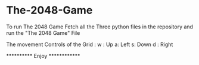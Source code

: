 # The-2048-Game

To run The 2048 Game 
Fetch all the Three python files in the repository and run the "The 2048 Game" File

The movement Controls of the Grid :
w : Up
a: Left
s: Down 
d : Right


**********  Enjoy ************
